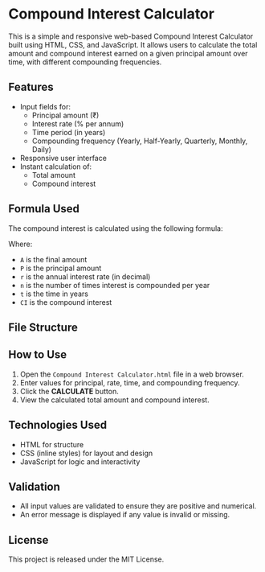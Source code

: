 # Compound Interest Calculator

This is a simple and responsive web-based Compound Interest Calculator built using HTML, CSS, and JavaScript. It allows users to calculate the total amount and compound interest earned on a given principal amount over time, with different compounding frequencies.

## Features

- Input fields for:
  - Principal amount (₹)
  - Interest rate (% per annum)
  - Time period (in years)
  - Compounding frequency (Yearly, Half-Yearly, Quarterly, Monthly, Daily)
- Responsive user interface
- Instant calculation of:
  - Total amount
  - Compound interest

## Formula Used

The compound interest is calculated using the following formula:

Where:  
- `A` is the final amount  
- `P` is the principal amount  
- `r` is the annual interest rate (in decimal)  
- `n` is the number of times interest is compounded per year  
- `t` is the time in years  
- `CI` is the compound interest

## File Structure


## How to Use

1. Open the `Compound Interest Calculator.html` file in a web browser.
2. Enter values for principal, rate, time, and compounding frequency.
3. Click the **CALCULATE** button.
4. View the calculated total amount and compound interest.

## Technologies Used

- HTML for structure
- CSS (inline styles) for layout and design
- JavaScript for logic and interactivity

## Validation

- All input values are validated to ensure they are positive and numerical.
- An error message is displayed if any value is invalid or missing.

## License

This project is released under the MIT License.

